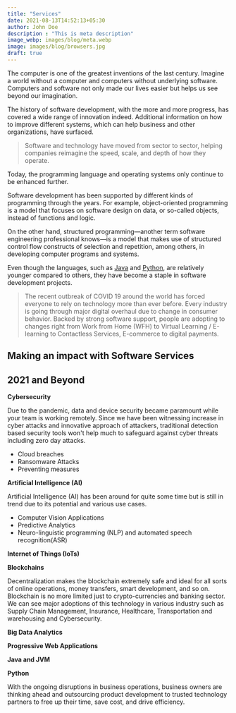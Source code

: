 ```yaml
---
title: "Services"
date: 2021-08-13T14:52:13+05:30
author: John Doe
description : "This is meta description"
image_webp: images/blog/meta.webp
image: images/blog/browsers.jpg
draft: true
---
```


The computer is one of the greatest inventions of the last century. Imagine a world without a computer and computers without underlying software. Computers and software not only made our lives easier but helps us see beyond our imagination.

The history of software development, with the more and more progress, has covered a wide range of innovation indeed. Additional information on how to improve different systems, which can help business and other organizations, have surfaced. 

> Software and technology have moved from sector to sector, helping companies reimagine the speed, scale, and depth of how they operate.

Today, the programming language and operating systems only continue to be enhanced further.

Software development has been supported by different kinds of programming through the years. For example, object-oriented programming is a model that focuses on software design on data, or so-called objects, instead of functions and logic.  

On the other hand, structured programming—another term software engineering professional knows—is a model that makes use of structured control flow constructs of selection and repetition, among others, in developing computer programs and systems.

Even though the languages, such as [Java](https://www.java.com/en/) and [Python](https://www.python.org/), are relatively younger compared to others, they have become a staple in software development projects.

> The recent outbreak of COVID 19 around the world has forced everyone to rely on technology more than ever before. Every industry is going through major digital overhaul due to change in consumer behavior. Backed by strong software support, people are adopting to changes right from Work from Home (WFH) to Virtual Learning / E-learning to Contactless Services, E-commerce to digital payments.

## Making an impact with Software Services


## 2021 and Beyond

**Cybersecurity**

Due to the pandemic, data and device security became paramount while your team is working remotely. Since we have been witnessing increase in cyber attacks and innovative approach of attackers, traditional detection based security tools won't help much to safeguard against cyber threats including zero day attacks.

 - Cloud breaches
 - Ransomware Attacks
 - Preventing measures

 **Artificial Intelligence (AI)**

 Artificial Intelligence (AI) has been around for quite some time but is still in trend due to its potential and various use cases. 
 - Computer Vision Applications
 - Predictive Analytics
 - Neuro-linguistic programming (NLP) and automated speech recognition(ASR)

**Internet of Things (IoTs)** 

**Blockchains**

Decentralization makes the blockchain extremely safe and ideal for all sorts of online operations, money transfers, smart development, and so on. Blockchain is no more limited just to crypto-currencies and banking sector. We can see major adoptions of this technology in various industry such as Supply Chain Management, Insurance, Healthcare, Transportation and warehousing and Cybersecurity.

**Big Data Analytics**

**Progressive Web Applications**

**Java and JVM**

**Python**


With the ongoing disruptions in business operations, business owners are thinking ahead and outsourcing product development to trusted technology partners to free up their time, save cost, and drive efficiency.